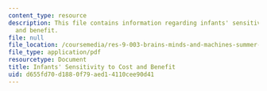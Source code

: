 ```yaml
---
content_type: resource
description: This file contains information regarding infants' sensitivity to cost
  and benefit.
file: null
file_location: /coursemedia/res-9-003-brains-minds-and-machines-summer-course-summer-2015/d655fd70d1880f79aed14110cee90d41_MITRES_9_003SUM15_sem3_som.pdf
file_type: application/pdf
resourcetype: Document
title: Infants' Sensitivity to Cost and Benefit
uid: d655fd70-d188-0f79-aed1-4110cee90d41
---
```


